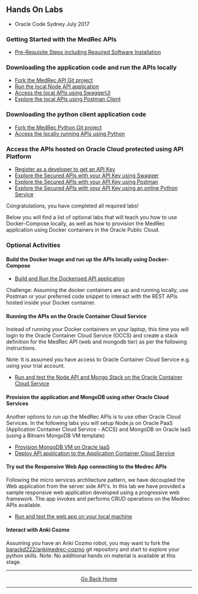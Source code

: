 ## Hands On Labs

- Oracle Code Sydney July 2017

### Getting Started with the MedRec APIs

- [Pre-Requisite Steps including Required Software Installation](./assets/handsonlabs/prerequisites.md)  

### Downloading the application code and run the APIs locally

- [Fork the MedRec API Git project](./assets/handsonlabs/forkthemedrecapigitrepo.md) 
- [Run the local Node API application](./assets/handsonlabs/runtheapislocally.md)
- [Access the local APIs using SwaggerUI](./assets/handsonlabs/exploretheapis-1.md)
- [Explore the local APIs using Postman Client](./assets/handsonlabs/exploretheapis-3.md)

### Downloading the python client application code 

- [Fork the MedRec Python Git project](./assets/handsonlabs/forkthemedrecpythongitrepo.md) 
- [Access the locally running APIs using Python](./assets/handsonlabs/exploretheapis-2.md)

### Access the APIs hosted on Oracle Cloud protected using API Platform
- [Register as a developer to get an API Key](./assets/handsonlabs/exploretheapis-5a.md)
- [Explore the Secured APIs with your API Key using Swagger](./assets/handsonlabs/exploretheapis-5.md)
- [Explore the Secured APIs with your API Key using Postman](./assets/handsonlabs/exploretheapis-6.md)
- [Explore the Secured APIs with your API Key using an online Python Service](./assets/handsonlabs/exploretheapis-4.md)


Congratulations, you have completed all required labs!

Below you will find a list of optional labs that will teach you how to use Docker-Compose locally, as well as how to provision the MedRec application using Docker containers in the Oracle Public Cloud.


### Optional Activities 

#### Build the Docker Image and run up the APIs locally using Docker-Compose

- [Build and Run the Dockerised API application](./assets/handsonlabs/buildthedockerimage.md)

Challenge: Assuming the docker containers are up and running locally, use Postman or your preferred code snippet to interact with the REST APIs hosted inside your Docker container.


#### Running the APIs on the Oracle Container Cloud Service

Instead of running your Docker containers on your laptop, this time you will login to the Oracle Container Cloud Service (OCCS) and create a stack definition for the MedRec API (web and mongodb tier) as per the following instructions. 

Note: It is assumed you have access to Oracle Container Cloud Service e.g. using your trial account.

- [Run and test the Node API and Mongo Stack on the Oracle Container Cloud Service](./assets/handsonlabs/createtheoccsstack.md)


#### Provision the application and MongoDB using other Oracle Cloud Services

Another options to run up the MedRec APIs is to use other Oracle Cloud Services.
In the following labs you will setup Node.js on Oracle PaaS (Application Container Cloud Service - ACCS) and MongoDB on Oracle IaaS (using a Bitnami MongoDB VM template)

- [Provision MongoDB VM on Oracle IaaS](./assets/handsonlabs/mongodboniaas.md)
- [Deploy API application to the Application Container Cloud Service](./assets/handsonlabs/medrecapisonaccs.md)


#### Try out the Responsive Web App connecting to the Medrec APIs

Following the micro services architecture pattern, we have decoupled the Web application from the server side API's. In this lab we have provided a sample responsive web application developed using a progressive web framework. The app invokes and performs CRUD operations on the Medrec APIs available.

- [Run and test the web app on your local machine](./assets/handsonlabs/medrecui.md)


#### Interact with Anki Cozmo

Assuming you have an Anki Cozmo robot, you may want to fork the [barackd222/ankimedrec-cozmo]("https://github.com/barackd222/ankimedrec-cozmo") git repository and start to explore your python skills. 
Note: No additional hands on material is available at this stage.

<hr />
<center>
<a href="index" class="btn" >Go Back Home</a>
</center>
<hr />

